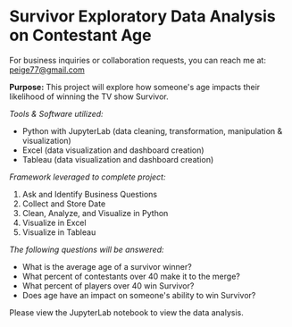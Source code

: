 # Survivor Exploratory Data Analysis on Contestant Age

For business inquiries or collaboration requests, you can reach me at: peige77@gmail.com

**Purpose:** This project will explore how someone's age impacts their likelihood of winning the TV show Survivor.

*Tools & Software utilized:*
- Python with JupyterLab (data cleaning, transformation, manipulation & visualization)
- Excel (data visualization and dashboard creation)
- Tableau (data visualization and dashboard creation)

*Framework leveraged to complete project:*
  1. Ask and Identify Business Questions
  2. Collect and Store Date
  3. Clean, Analyze, and Visualize in Python
  4. Visualize in Excel
  5. Visualize in Tableau

*The following questions will be answered:*
- What is the average age of a survivor winner?
- What percent of contestants over 40 make it to the merge?
- What percent of players over 40 win Survivor?
- Does age have an impact on someone's ability to win Survivor?

Please view the JupyterLab notebook to view the data analysis.
